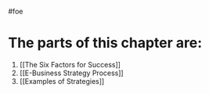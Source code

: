 #foe
# The parts of this chapter are:
1. [[The Six Factors for Success]]
2. [[E-Business Strategy Process]]
3. [[Examples of Strategies]]